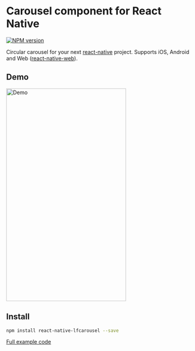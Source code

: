 # Carousel component for React Native

[![NPM version](http://img.shields.io/npm/v/react-native-lfcarousel.svg?style=flat)](https://www.npmjs.com/package/react-native-lfcarousel)

Circular carousel for your next [react-native](https://github.com/facebook/react-native/) project. Supports iOS, Android and Web ([react-native-web](https://github.com/necolas/react-native-web)).

## Demo

<img src="https://raw.githubusercontent.com/luisfcofv/react-native-lfcarousel/master/example.gif?" alt="Demo" width="320" height="568" />

## Install

```sh
npm install react-native-lfcarousel --save
```

[Full example code](example/)
